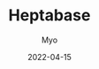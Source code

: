 ---
_id: va5gcjqz4whcgo9f8cva5iga3wwgdfxi
author: Myo
title: Heptabase
summary: visual networked and mind-mapping note taking app
images:
  - path: "heptabase.com_.png"
  - path: "capture.mp4"
  - path: "drag.mp4"
  - path: "focus.mp4"
  - path: "zoom.mp4"
features:
- "3-step work flow in creating bi-directional note taking - https://youtu.be/fxuzPgFixZ4"
categories:
- Project Research
tags:
- Note-taking
platforms:
- Web
- Mac
- Win
- Linux
fields:
- General and Interdisciplinary
- Medicine
- Computer Science
- Life Science
- Physical Science
- Space Science
- Earth Science
- Social Science
- Languages
- Business
- History and Arts
- Engineering
links:
- name: heptabase.com
  link: http://heptabase.com/
date: '2022-04-15'

---